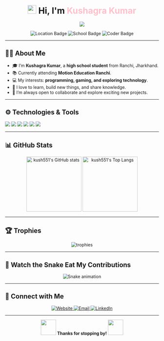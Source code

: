 <!--
     ___  _   _  ___ ___ ___ ___  ___  ___
    |   \| | | |/ __| __|_ _| __|/ _ \| _ \
    | |) | |_| | (__| _| | || _|| (_) |   /
    |___/ \___/ \___|___|___|___|\___/|_|_\

  “Ultra Pro Max” README for @kush551
  Feel free to edit or remove any sections you don’t need!
-->

<h1 align="center">
  <img src="https://media.giphy.com/media/hvRJCLFzcasrR4ia7z/giphy.gif" width="28">
  Hi, I'm <span style="color:#FFC0CB;">Kushagra Kumar</span>
</h1>

<!-- Typing SVG by http://readme-typing-svg.herokuapp.com -->
<p align="center">
  <img src="https://readme-typing-svg.herokuapp.com?font=Fira+Code&size=22&pause=1000&color=F7F7F7&center=true&vCenter=true&width=520&lines=High+school+student+%7C+Tech+Enthusiast;Programmer+%7C+Gamer;Loves+Learning+%26+Exploring!;Welcome+to+my+GitHub+Profile!">
</p>

<div align="center">
  <!-- Profile badges or fun icons -->
  <img src="https://img.shields.io/badge/Location-Ranchi%2C%20Jharkhand-FF69B4?style=flat-square" alt="Location Badge" />
  <img src="https://img.shields.io/badge/School-Motion%20Education%20Ranchi-orange?style=flat-square" alt="School Badge" />
  <img src="https://img.shields.io/badge/Coding-Languages%20%26%20Tech-brightgreen?style=flat-square" alt="Coder Badge" />
</div>

---

## 👨‍💻 About Me

- 🎓 I’m **Kushagra Kumar**, a **high school student** from Ranchi, Jharkhand.  
- 📚 Currently attending **Motion Education Ranchi**.  
- 💻 My interests: **programming, gaming, and exploring technology**.  
- 🚀 I love to learn, build new things, and share knowledge.  
- 🤝 I’m always open to collaborate and explore exciting new projects.

---

## ⚙️ Technologies & Tools

<p align="left">
  <img src="https://img.shields.io/badge/Python-3776AB?style=for-the-badge&logo=python&logoColor=white"/>
  <img src="https://img.shields.io/badge/HTML5-E34F26?style=for-the-badge&logo=html5&logoColor=white"/>
  <img src="https://img.shields.io/badge/CSS3-1572B6?style=for-the-badge&logo=css3&logoColor=white"/>
  <img src="https://img.shields.io/badge/Javascript-F7DF1E?style=for-the-badge&logo=javascript&logoColor=black"/>
  <img src="https://img.shields.io/badge/Git-F05032?style=for-the-badge&logo=git&logoColor=white"/>
  <img src="https://img.shields.io/badge/Java-007396?style=for-the-badge&logo=java&logoColor=white"/>
</p>

---

## 📊 GitHub Stats

<div align="center">
  <img src="https://github-readme-stats.vercel.app/api?username=kush551&show_icons=true&theme=radical" alt="kush551's GitHub stats" height="180px"/>
  <img src="https://github-readme-stats.vercel.app/api/top-langs/?username=kush551&layout=compact&theme=radical" alt="kush551's Top Langs" height="180px"/>
</div>

---

## 🏆 Trophies

<div align="center">
  <img src="https://github-profile-trophy.vercel.app/?username=kush551&theme=onedark&margin-w=15&margin-h=15" alt="trophies" />
</div>

---

## 🐍 Watch the Snake Eat My Contributions

<div align="center">
  <!-- If the snake graphic doesn’t show up, fork or set up the GitHub Action from https://github.com/Platane/snk -->

![Snake animation](https://github.com/kush551/kush551/blob/output/github-contribution-grid-snake.svg)
</div>

---

## 🤝 Connect with Me

<p align="center">
  <a href="https://kushagrakumar.me">
    <img src="https://img.shields.io/badge/Website-kushagrakumar.me-1DA1F2?style=for-the-badge" alt="Website" />
  </a>
  <a href="mailto:kushagra@example.com">
    <img src="https://img.shields.io/badge/Email-kushagra%40example.com-red?style=for-the-badge" alt="Email" />
  </a>
  <a href="https://www.linkedin.com/in/your-linkedin-profile">
    <img src="https://img.shields.io/badge/LinkedIn-Connect-blue?style=for-the-badge&logo=linkedin" alt="LinkedIn" />
  </a>
</p>

---

<p align="center">
  <img src="https://media.giphy.com/media/fwbzI2kV3Qrlpkh59e/giphy.gif" width="50" />
  <strong>Thanks for stopping by!</strong> 
  <img src="https://media.giphy.com/media/fwbzI2kV3Qrlpkh59e/giphy.gif" width="50" />
</p>
